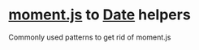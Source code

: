 # [moment.js](https://momentjs.com) to [Date](https://tc39.es/ecma262/#sec-date-objects) helpers
Commonly used patterns to get rid of moment.js
